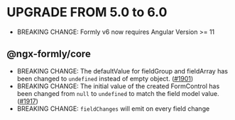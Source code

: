 UPGRADE FROM 5.0 to 6.0
=======================
- BREAKING CHANGE: Formly v6 now requires Angular Version >= 11

@ngx-formly/core
----------------
- BREAKING CHANGE: The defaultValue for fieldGroup and fieldArray has been changed to `undefined` instead of empty object. ([#1901](https://github.com/ngx-formly/ngx-formly/pull/1901))
- BREAKING CHANGE: The initial value of the created FormControl has been changed from `null` to `undefined` to match the field model value. ([#1917](https://github.com/ngx-formly/ngx-formly/pull/1917))
- BREAKING CHANGE: `fieldChanges` will emit on every field change